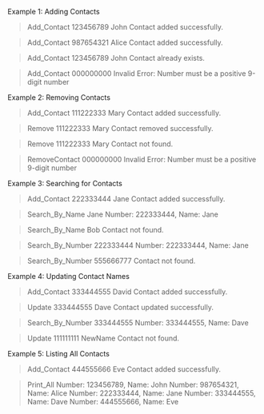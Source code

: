 Example 1: Adding Contacts

> Add_Contact 123456789 John
Contact added successfully.

> Add_Contact 987654321 Alice
Contact added successfully.

> Add_Contact 123456789 John
Contact already exists.

> Add_Contact 000000000 Invalid
Error: Number must be a positive 9-digit number

Example 2: Removing Contacts

> Add_Contact 111222333 Mary
Contact added successfully.

> Remove 111222333 Mary
Contact removed successfully.

> Remove 111222333 Mary
Contact not found.

> RemoveContact 000000000 Invalid
Error: Number must be a positive 9-digit number

Example 3: Searching for Contacts

> Add_Contact 222333444 Jane
Contact added successfully.

> Search_By_Name Jane
Number: 222333444, Name: Jane

> Search_By_Name Bob
Contact not found.

> Search_By_Number 222333444
Number: 222333444, Name: Jane

> Search_By_Number 555666777
Contact not found.

Example 4: Updating Contact Names

> Add_Contact 333444555 David
Contact added successfully.

> Update 333444555 Dave
Contact updated successfully.

> Search_By_Number 333444555
Number: 333444555, Name: Dave

> Update 111111111 NewName
Contact not found.

Example 5: Listing All Contacts

> Add_Contact 444555666 Eve
Contact added successfully.

> Print_All
Number: 123456789, Name: John
Number: 987654321, Name: Alice
Number: 222333444, Name: Jane
Number: 333444555, Name: Dave
Number: 444555666, Name: Eve

